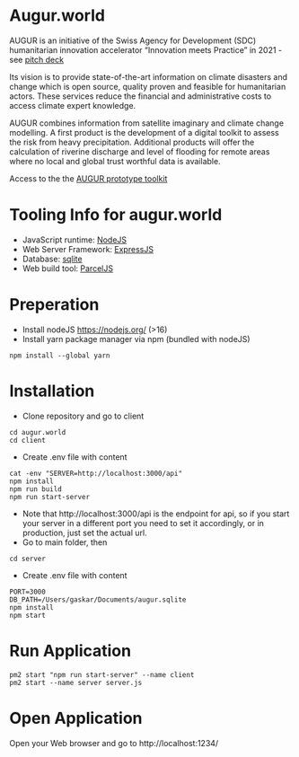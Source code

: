 # Augur.world
AUGUR is an initiative of the Swiss Agency for Development (SDC) humanitarian innovation accelerator “Innovation meets Practice” in 2021 - see [pitch deck](https://static1.squarespace.com/static/619fa4f7993ee055dc490d70/t/61cc627e1ac49e69c79a5e22/1640784527710/presentation_augur_pitch_final.pdf) 

Its vision is to provide state-of-the-art information on climate disasters and change which is open source, quality proven and feasible for humanitarian actors. These services reduce the financial and administrative costs to access climate expert knowledge.

AUGUR combines information from satellite imaginary and climate change modelling. A first product is the development of a digital toolkit to assess the risk from heavy precipitation. Additional products will offer the calculation of riverine discharge and level of flooding for remote areas where no local and global trust worthful data is available.

Access to the the [AUGUR prototype toolkit](https://augur.world/home) 

# Tooling Info for augur.world
- JavaScript runtime: [NodeJS](https://nodejs.org/)
- Web Server Framework: [ExpressJS](https://expressjs.com/)
- Database: [sqlite](https://sqlite.org/index.html)
- Web build tool: [ParcelJS](https://parceljs.org/)

# Preperation
- Install nodeJS https://nodejs.org/ (>16)
- Install yarn package manager via npm (bundled with nodeJS)
```shell
npm install --global yarn
```

# Installation

- Clone repository and go to client
```shell
cd augur.world
cd client
```

- Create .env file with content
```shell
cat -env "SERVER=http://localhost:3000/api"
npm install
npm run build
npm run start-server
```

- Note that http://localhost:3000/api is the endpoint for api, so if you start your server in a different port you need to set it accordingly, or in production, just set the actual url.
- Go to main folder, then
```shell
cd server
```

- Create .env file with content
```shell
PORT=3000
DB_PATH=/Users/gaskar/Documents/augur.sqlite
npm install
npm start
```

# Run Application
```shell
pm2 start "npm run start-server" --name client
pm2 start --name server server.js
```

# Open Application
Open your Web browser and go to http://localhost:1234/
